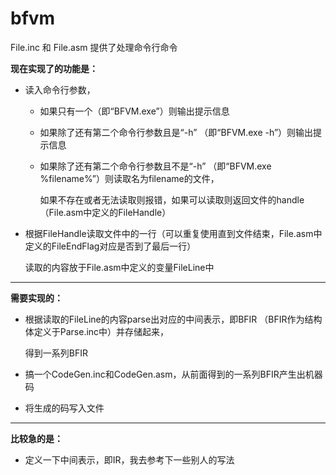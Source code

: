 # bfvm

File.inc 和 File.asm 提供了处理命令行命令

**现在实现了的功能是：**
- 读入命令行参数，
  - 如果只有一个（即“BFVM.exe”）则输出提示信息
  - 如果除了还有第二个命令行参数且是“-h” （即“BFVM.exe -h”）则输出提示信息
  - 如果除了还有第二个命令行参数且不是“-h” （即“BFVM.exe %filename%”）则读取名为filename的文件，
  
    如果不存在或者无法读取则报错，如果可以读取则返回文件的handle（File.asm中定义的FileHandle）
    
- 根据FileHandle读取文件中的一行（可以重复使用直到文件结束，File.asm中定义的FileEndFlag对应是否到了最后一行）

  读取的内容放于File.asm中定义的变量FileLine中
  
---
**需要实现的：**
  - 根据读取的FileLine的内容parse出对应的中间表示，即BFIR （BFIR作为结构体定义于Parse.inc中）并存储起来，
  
    得到一系列BFIR
    
  - 搞一个CodeGen.inc和CodeGen.asm，从前面得到的一系列BFIR产生出机器码
  
  - 将生成的码写入文件
  
  
---
**比较急的是：**
  - 定义一下中间表示，即IR，我去参考下一些别人的写法
